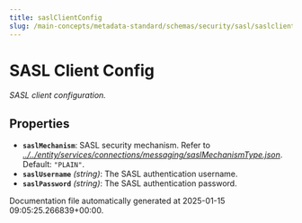 ```yaml
---
title: saslClientConfig
slug: /main-concepts/metadata-standard/schemas/security/sasl/saslclientconfig
---
```


# SASL Client Config

*SASL client configuration.*

## Properties

- **`saslMechanism`**: SASL security mechanism. Refer to *[../../entity/services/connections/messaging/saslMechanismType.json](#/../entity/services/connections/messaging/saslMechanismType.json)*. Default: `"PLAIN"`.
- **`saslUsername`** *(string)*: The SASL authentication username.
- **`saslPassword`** *(string)*: The SASL authentication password.


Documentation file automatically generated at 2025-01-15 09:05:25.266839+00:00.
